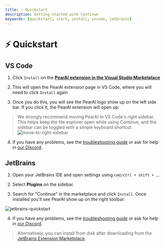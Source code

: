 ```yaml
---
title: ⚡️ Quickstart
description: Getting started with Continue
keywords: [quickstart, start, install, vscode, jetbrains]
---
```


# ⚡️ Quickstart

## VS Code

1. Click `Install` on the **[PearAI extension in the Visual Studio Marketplace](https://marketplace.visualstudio.com/items?itemName=Continue.continue)**

2. This will open the PearAI extension page in VS Code, where you will need to click `Install` again

3. Once you do this, you will see the PearAI logo show up on the left side bar. If you click it, the PearAI extension will open up:

> We strongly recommend moving PearAI to VS Code's right sidebar. This helps keep the file explorer open while using Continue, and the sidebar can be toggled with a simple keyboard shortcut. ![move-to-right-sidebar](/img/move-to-right-sidebar.png)

4. If you have any problems, see the [troubleshooting guide](./troubleshooting.md) or ask for help in [our Discord](https://discord.gg/7QMraJUsQt).

## JetBrains

1. Open your JetBrains IDE and open settings using `cmd/ctrl + shift + ,`.

2. Select **Plugins** on the sidebar.

3. Search for "Continue" in the marketplace and click `Install`. Once installed you'll see PearAI show up on the right toolbar:

![jetbrains-quickstart](/img/jetbrains-quickstart.png)

4. If you have any problems, see the [troubleshooting guide](./troubleshooting.md) or ask for help in [our Discord](https://discord.gg/7QMraJUsQt).

> Alternatively, you can install from disk after downloading from the [JetBrains Extension Marketplace](https://plugins.jetbrains.com/plugin/22707-continue-extension).
